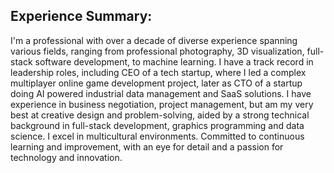 ## Experience Summary:

I'm a professional with over a decade of diverse experience spanning various fields, ranging from professional photography, 3D visualization, full-stack software
development, to machine learning. I have a track record in leadership roles, including CEO of a tech startup, where I led a
complex multiplayer online game development project, later as CTO of a startup doing AI powered industrial data management and SaaS solutions. 
I have experience in business negotiation, project management, but am my very best at creative design and problem-solving, aided by a strong technical background in full-stack development, graphics programming and data science. I excel in multicultural
environments. Committed to continuous learning and improvement, with an eye for detail and a passion for technology and innovation.